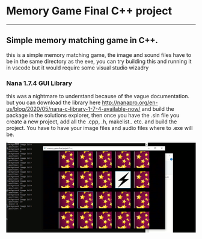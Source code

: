 # Memory Game Final C++ project
______________________________________________________________________________
## Simple memory matching game  in C++. 
this is a simple memory matching game, the image and sound files have to be in the same directory as the exe, 
you can try building this and running it in vscode but it would require some visual studio wizadry
### Nana 1.7.4 GUI Library
this was a nightmare to understand because of the vague documentation. but you can download the library
here http://nanapro.org/en-us/blog/2020/05/nana-c-library-1-7-4-available-now/ and build the package in the solutions explorer, then once you have the .sln file you create a new project, add all the .cpp, .h, makelist.. etc. and build the project. You have to have your image files and audio files where to .exe will be. 

![Alt Text](https://github.com/NovaDesignedIt/MemoryGame/blob/main/memgame.png)
